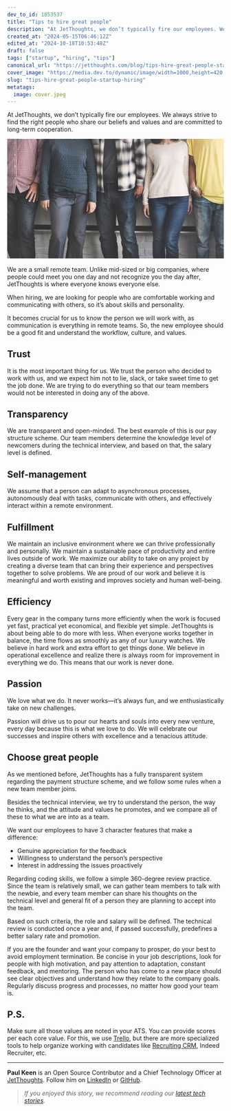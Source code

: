 ```yaml
---
dev_to_id: 1853537
title: "Tips to hire great people"
description: "At JetThoughts, we don’t typically fire our employees. We always strive to find the right people who..."
created_at: "2024-05-15T06:46:12Z"
edited_at: "2024-10-18T10:53:48Z"
draft: false
tags: ["startup", "hiring", "tips"]
canonical_url: "https://jetthoughts.com/blog/tips-hire-great-people-startup-hiring/"
cover_image: "https://media.dev.to/dynamic/image/width=1000,height=420,fit=cover,gravity=auto,format=auto/https%3A%2F%2Fraw.githubusercontent.com%2Fjetthoughts%2Fjetthoughts.github.io%2Fmaster%2Fstatic%2Fassets%2Fimg%2Fblog%2Ftips-hire-great-people-startup-hiring%2Ffile_0.jpeg"
slug: "tips-hire-great-people-startup-hiring"
metatags:
  image: cover.jpeg
---
```

At JetThoughts, we don’t typically fire our employees. We always strive to find the right people who share our beliefs and values and are committed to long-term cooperation.

![Photo by rawpixel](file_0.jpeg)


We are a small remote team. Unlike mid-sized or big companies, where people could meet you one day and not recognize you the day after, JetThoughts is where everyone knows everyone else.

When hiring, we are looking for people who are comfortable working and communicating with others, so it’s about skills and personality.

It becomes crucial for us to know the person we will work with, as communication is everything in remote teams. So, the new employee should be a good fit and understand the workflow, culture, and values.

## Trust
It is the most important thing for us. We trust the person who decided to work with us, and we expect him not to lie, slack, or take sweet time to get the job done. We are trying to do everything so that our team members would not be interested in doing any of the above.

## Transparency
We are transparent and open-minded. The best example of this is our pay structure scheme. Our team members determine the knowledge level of newcomers during the technical interview, and based on that, the salary level is defined.

## Self-management
We assume that a person can adapt to asynchronous processes, autonomously deal with tasks, communicate with others, and effectively interact within a remote environment.

## Fulfillment
We maintain an inclusive environment where we can thrive professionally and personally. We maintain a sustainable pace of productivity and entire lives outside of work. We maximize our ability to take on any project by creating a diverse team that can bring their experience and perspectives together to solve problems. We are proud of our work and believe it is meaningful and worth existing and improves society and human well-being.

## Efficiency
Every gear in the company turns more efficiently when the work is focused yet fast, practical yet economical, and flexible yet simple. JetThoughts is about being able to do more with less. When everyone works together in balance, the time flows as smoothly as any of our luxury watches. We believe in hard work and extra effort to get things done. We believe in operational excellence and realize there is always room for improvement in everything we do. This means that our work is never done.

## Passion
We love what we do. It never works—it’s always fun, and we enthusiastically take on new challenges.

Passion will drive us to pour our hearts and souls into every new venture, every day because this is what we love to do. We will celebrate our successes and inspire others with excellence and a tenacious attitude.

## Choose great people
As we mentioned before, JetThoughts has a fully transparent system regarding the payment structure scheme, and we follow some rules when a new team member joins.

Besides the technical interview, we try to understand the person, the way he thinks, and the attitude and values he promotes, and we compare all of these to what we are into as a team.

We want our employees to have 3 character features that make a difference:

* Genuine appreciation for the feedback
* Willingness to understand the person’s perspective
* Interest in addressing the issues proactively

Regarding coding skills, we follow a simple 360-degree review practice. Since the team is relatively small, we can gather team members to talk with the newbie, and every team member can share his thoughts on the technical level and general fit of a person they are planning to accept into the team.

Based on such criteria, the role and salary will be defined. The technical review is conducted once a year and, if passed successfully, predefines a better salary rate and promotion.

If you are the founder and want your company to prosper, do your best to avoid employment termination. Be concise in your job descriptions, look for people with high motivation, and pay attention to adaptation, constant feedback, and mentoring. The person who has come to a new place should see clear objectives and understand how they relate to the company goals. Regularly discuss progress and processes, no matter how good your team is.

## P.S.
Make sure all those values are noted in your ATS. You can provide scores per each core value. For this, we use [Trello](https://trello.com/), but there are more specialized tools to help organize working with candidates like [Recruiting CRM](https://www.recruitingcrm.com/), Indeed Recruiter, etc.

---

**Paul Keen** is an Open Source Contributor and a Chief Technology Officer at [JetThoughts](https://www.jetthoughts.com). Follow him on [LinkedIn](https://www.linkedin.com/in/paul-keen/) or [GitHub](https://github.com/pftg).
>  *If you enjoyed this story, we recommend reading our [latest tech stories](https://jetthoughts.com/blog).*
